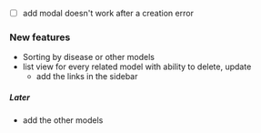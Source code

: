 - [ ] add modal doesn't work after a creation error
      
      
### New features
- Sorting by disease or other models
- list view for every related model with ability to delete, update
	- add the links in the sidebar

##### Later
* add the other models 